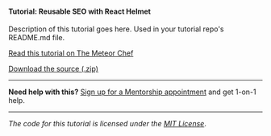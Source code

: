 #### Tutorial: Reusable SEO with React Helmet

Description of this tutorial goes here. Used in your tutorial repo's README.md file.

[Read this tutorial on The Meteor Chef](https://themeteorchef.com/tutorials/reusable-seo-with-react-helmet)  

[Download the source (.zip)](https://github.com/themeteorchef/reusable-seo-with-react-helmet/archive/master.zip)

---

**Need help with this?** [Sign up for a Mentorship appointment](https://themeteorchef.com/mentorship?readme=reusable-seo-with-react-helmet) and get 1-on-1 help.

---

_The code for this tutorial is licensed under the [MIT License](http://opensource.org/licenses/MIT)_.
